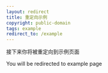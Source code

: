 ```yaml
---
layout: redirect
title: 重定向示例
copyright: public-domain
tags: example
redirect_to: /example
---
```

接下来你将被重定向到示例页面

You will be redirected to example page
